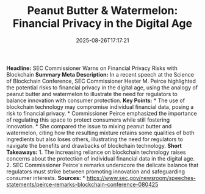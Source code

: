 ﻿---
title: "Peanut Butter & Watermelon: Financial Privacy in the Digital Age"
date: "2025-08-26T17:17:21"
category: "Markets"
summary: ""
slug: "peanut butter  watermelon financial privacy in the digital a"
source_urls:
  - "https://www.sec.gov/newsroom/speeches-statements/peirce-remarks-blockchain-conference-080425"
seo:
  title: "Peanut Butter & Watermelon: Financial Privacy in the Digital Age | Hash n Hedge"
  description: ""
  keywords: ["news", "markets", "brief"]
---
**Headline:** SEC Commissioner Warns on Financial Privacy Risks with Blockchain  **Summary Meta Description:** In a recent speech at the Science of Blockchain Conference, SEC Commissioner Hester M. Peirce highlighted the potential risks to financial privacy in the digital age, using the analogy of peanut butter and watermelon to illustrate the need for regulators to balance innovation with consumer protection.  **Key Points:**  * The use of blockchain technology may compromise individual financial data, posing a risk to financial privacy. * Commissioner Peirce emphasized the importance of regulating this space to protect consumers while still fostering innovation. * She compared the issue to mixing peanut butter and watermelon, citing how the resulting mixture retains some qualities of both ingredients but also loses others, illustrating the need for regulators to navigate the benefits and drawbacks of blockchain technology.  **Short Takeaways:**  1. The increasing reliance on blockchain technology raises concerns about the protection of individual financial data in the digital age. 2. SEC Commissioner Peirce's remarks underscore the delicate balance that regulators must strike between promoting innovation and safeguarding consumer interests.  **Sources:**   * https://www.sec.gov/newsroom/speeches-statements/peirce-remarks-blockchain-conference-080425 
